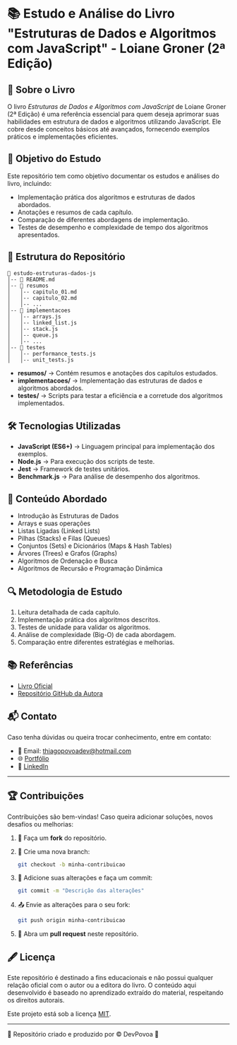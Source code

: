 # 📚 Estudo e Análise do Livro "Estruturas de Dados e Algoritmos com JavaScript" - Loiane Groner (2ª Edição)

## 📖 Sobre o Livro

O livro *Estruturas de Dados e Algoritmos com JavaScript* de Loiane Groner (2ª Edição) é uma referência essencial para quem deseja aprimorar suas habilidades em estrutura de dados e algoritmos utilizando JavaScript. Ele cobre desde conceitos básicos até avançados, fornecendo exemplos práticos e implementações eficientes.

## 🎯 Objetivo do Estudo

Este repositório tem como objetivo documentar os estudos e análises do livro, incluindo:

- Implementação prática dos algoritmos e estruturas de dados abordados.
- Anotações e resumos de cada capítulo.
- Comparação de diferentes abordagens de implementação.
- Testes de desempenho e complexidade de tempo dos algoritmos apresentados.

## 📂 Estrutura do Repositório

```
📂 estudo-estruturas-dados-js
│-- 📜 README.md
│-- 📂 resumos
│   │-- capitulo_01.md
│   │-- capitulo_02.md
│   │-- ...
│-- 📂 implementacoes
│   │-- arrays.js
│   │-- linked_list.js
│   │-- stack.js
│   │-- queue.js
│   │-- ...
│-- 📂 testes
│   │-- performance_tests.js
│   │-- unit_tests.js
```

- **resumos/** → Contém resumos e anotações dos capítulos estudados.
- **implementacoes/** → Implementação das estruturas de dados e algoritmos abordados.
- **testes/** → Scripts para testar a eficiência e a corretude dos algoritmos implementados.

## 🛠️ Tecnologias Utilizadas

- **JavaScript (ES6+)** → Linguagem principal para implementação dos exemplos.
- **Node.js** → Para execução dos scripts de teste.
- **Jest** → Framework de testes unitários.
- **Benchmark.js** → Para análise de desempenho dos algoritmos.

## 📌 Conteúdo Abordado

- Introdução às Estruturas de Dados
- Arrays e suas operações
- Listas Ligadas (Linked Lists)
- Pilhas (Stacks) e Filas (Queues)
- Conjuntos (Sets) e Dicionários (Maps & Hash Tables)
- Árvores (Trees) e Grafos (Graphs)
- Algoritmos de Ordenação e Busca
- Algoritmos de Recursão e Programação Dinâmica

## 🔍 Metodologia de Estudo

1. Leitura detalhada de cada capítulo.
2. Implementação prática dos algoritmos descritos.
3. Testes de unidade para validar os algoritmos.
4. Análise de complexidade (Big-O) de cada abordagem.
5. Comparação entre diferentes estratégias e melhorias.

## 📚 Referências

- [Livro Oficial](https://www.amazon.com.br/Estruturas-Dados-Algoritmos-com-JavaScript/dp/8575226932)
- [Repositório GitHub da Autora](https://github.com/loiane/)

## 📬 Contato

Caso tenha dúvidas ou queira trocar conhecimento, entre em contato:

- 📧 Email: <thiagopovoadev@hotmail.com>
- 🌐 [Portfólio](https://devpovoa.github.io/My_Portfolio_Web/)
- 💼 [LinkedIn](https://www.linkedin.com/in/thiago-povoa-dev)

---

## 🏆 Contribuições

Contribuições são bem-vindas! Caso queira adicionar soluções, novos desafios ou melhorias:

1. 🍴 Faça um **fork** do repositório.
2. 🌿 Crie uma nova branch:

   ```bash
   git checkout -b minha-contribuicao
   ```

3. 📝 Adicione suas alterações e faça um commit:

   ```bash
   git commit -m "Descrição das alterações"
   ```

4. 📤 Envie as alterações para o seu fork:

   ```bash
   git push origin minha-contribuicao
   ```

5. 🔀 Abra um **pull request** neste repositório.

## 🖋️ Licença

Este repositório é destinado a fins educacionais e não possui qualquer relação oficial com o autor ou a editora do livro. O conteúdo aqui desenvolvido é baseado no aprendizado extraído do material, respeitando os direitos autorais.

Este projeto está sob a licença [MIT](LICENSE).

---

🚀 Repositório criado e produzido por © DevPovoa 🎯
